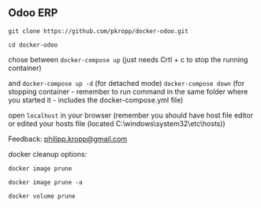 ## Odoo ERP

``git clone https://github.com/pkropp/docker-odoo.git``

``cd docker-odoo``

chose between
``docker-compose up`` (just needs Crtl + c to stop the running container)

and
``docker-compose up -d`` (for detached mode)
``docker-compose down`` (for stopping container - remember to run command in the same folder where you started it - includes the docker-compose.yml file)

open ``localhost`` in your browser (remember you should have host file editor or edited your hosts file (located C:\windows\system32\etc\hosts))

Feedback: philipp.kropp@gmail.com

docker cleanup options:

``docker image prune``

``docker image prune -a``

``docker volume prune``